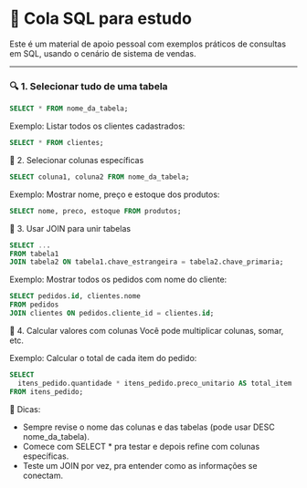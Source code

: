 # 📘 Cola SQL para estudo

Este é um material de apoio pessoal com exemplos práticos de consultas em SQL, usando o cenário de sistema de vendas.

---

### 🔍 1. Selecionar tudo de uma tabela

```sql
SELECT * FROM nome_da_tabela;
```
Exemplo:
Listar todos os clientes cadastrados:
```sql
SELECT * FROM clientes;
```
🎯 2. Selecionar colunas específicas
```sql
SELECT coluna1, coluna2 FROM nome_da_tabela;
```
Exemplo: 
Mostrar nome, preço e estoque dos produtos:
```sql
SELECT nome, preco, estoque FROM produtos;
```
🔗 3. Usar JOIN para unir tabelas
```sql
SELECT ...
FROM tabela1
JOIN tabela2 ON tabela1.chave_estrangeira = tabela2.chave_primaria;
```
Exemplo:
Mostrar todos os pedidos com nome do cliente:
```sql
SELECT pedidos.id, clientes.nome
FROM pedidos
JOIN clientes ON pedidos.cliente_id = clientes.id;
```
🧮 4. Calcular valores com colunas
Você pode multiplicar colunas, somar, etc.

Exemplo:
Calcular o total de cada item do pedido:
```sql
SELECT 
  itens_pedido.quantidade * itens_pedido.preco_unitario AS total_item
FROM itens_pedido;
```
📌 Dicas:

* Sempre revise o nome das colunas e das tabelas (pode usar DESC nome_da_tabela).
* Comece com SELECT * pra testar e depois refine com colunas específicas.
* Teste um JOIN por vez, pra entender como as informações se conectam.




